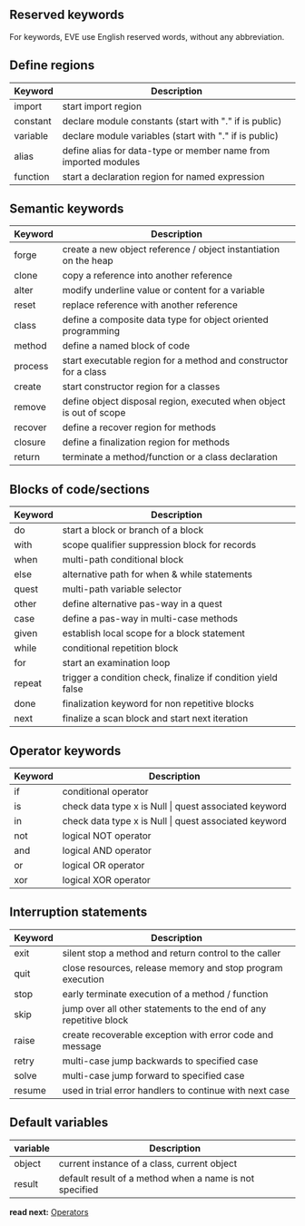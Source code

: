 ## Reserved keywords

For keywords, EVE use English reserved words, without any abbreviation.

## Define regions

| Keyword  | Description
|----------|-----------------------------------------------------------------------
| import   | start import region
| constant | declare module constants (start with "." if is public)
| variable | declare module variables (start with "." if is public)
| alias    | define alias for data-type or member name from imported modules
| function | start a declaration region for named expression

## Semantic keywords

| Keyword  | Description
|----------|-----------------------------------------------------------------------
| forge    | create a new object reference / object instantiation on the heap
| clone    | copy a reference into another reference
| alter    | modify underline value or content for a variable
| reset    | replace reference with another reference 
| class    | define a composite data type for object oriented programming
| method   | define a named block of code
| process  | start executable region for a method and constructor for a class
| create   | start constructor region for a classes
| remove   | define object disposal region, executed when object is out of scope
| recover  | define a recover region for methods
| closure  | define a finalization region for methods
| return   | terminate a method/function or a class declaration

## Blocks of code/sections

| Keyword  | Description
|----------|---------------------------------------------------------------------
| do       | start a block or branch of a block
| with     | scope qualifier suppression block for records
| when     | multi-path conditional block
| else     | alternative path for when & while statements 
| quest    | multi-path variable selector
| other    | define alternative pas-way in a quest
| case     | define a pas-way in multi-case methods
| given    | establish local scope for a block statement 
| while    | conditional repetition block
| for      | start an examination loop
| repeat   | trigger a condition check, finalize if condition yield false
| done     | finalization keyword for non repetitive blocks 
| next     | finalize a scan block and start next iteration

## Operator keywords

| Keyword  | Description
|----------|-----------------------------------------------------------------
| if       | conditional operator
| is       | check data type x is Null \| quest associated keyword
| in       | check data type x is Null \| quest associated keyword
| not      | logical NOT operator
| and      | logical AND operator
| or       | logical OR  operator
| xor      | logical XOR operator


## Interruption statements

| Keyword  | Description
|----------|-------------------------------------------------------------------
| exit     | silent stop a method and return control to the caller
| quit     | close resources, release memory and stop program execution
| stop     | early terminate execution of a method / function
| skip     | jump over all other statements to the end of any repetitive block
| raise    | create recoverable exception with error code and message
| retry    | multi-case jump backwards to specified case
| solve    | multi-case jump forward to specified case
| resume   | used in trial error handlers to continue with next case

## Default variables

| variable | Description
|----------|------------------------------------------------------------------
| object   | current instance of a class, current object
| result   | default result of a method when a name is not specified


**read next:** [Operators](operators.md)